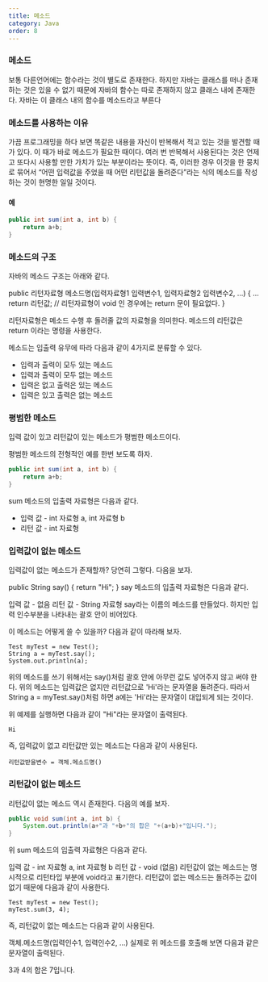 ```yaml
---
title: 메소드
category: Java
order: 8
---
```


### 메소드
보통 다른언어에는 함수라는 것이 별도로 존재한다. 하지만 자바는 클래스를 떠나 존재하는 것은 있을 수 없기 때문에 자바의 함수는 따로 존재하지 않고 클래스 내에 존재한다. 자바는 이 클래스 내의 함수를 메소드라고 부른다

### 메소드를 사용하는 이유
가끔 프로그래밍을 하다 보면 똑같은 내용을 자신이 반복해서 적고 있는 것을 발견할 때가 있다. 이 때가 바로 메소드가 필요한 때이다. 여러 번 반복해서 사용된다는 것은 언제고 또다시 사용할 만한 가치가 있는 부분이라는 뜻이다. 즉, 이러한 경우 이것을 한 뭉치로 묶어서 “어떤 입력값을 주었을 때 어떤 리턴값을 돌려준다”라는 식의 메소드를 작성하는 것이 현명한 일일 것이다.

#### 예
```java
public int sum(int a, int b) {
    return a+b;
}
```
### 메소드의 구조
자바의 메소드 구조는 아래와 같다.

public 리턴자료형 메소드명(입력자료형1 입력변수1, 입력자료형2 입력변수2, ...) {
    ...    
    return 리턴값;  // 리턴자료형이 void 인 경우에는 return 문이 필요없다.
}

리턴자료형은 메소드 수행 후 돌려줄 값의 자료형을 의미한다. 메소드의 리턴값은 return 이라는 명령을 사용한다.

메소드는 입출력 유무에 따라 다음과 같이 4가지로 분류할 수 있다.

* 입력과 출력이 모두 있는 메소드
* 입력과 출력이 모두 없는 메소드
* 입력은 없고 출력은 있는 메소드
* 입력은 있고 출력은 없는 메소드

### 평범한 메소드
입력 값이 있고 리턴값이 있는 메소드가 평범한 메소드이다.

평범한 메소드의 전형적인 예를 한번 보도록 하자.

```java
public int sum(int a, int b) {
    return a+b;
}
```
sum 메소드의 입출력 자료형은 다음과 같다.

* 입력 값 - int 자료형 a, int 자료형 b
* 리턴 값 - int 자료형

### 입력값이 없는 메소드
입력값이 없는 메소드가 존재할까? 당연히 그렇다. 다음을 보자.

public String say() {
    return "Hi";
}
say 메소드의 입출력 자료형은 다음과 같다.

입력 값 - 없음
리턴 값 - String 자료형
say라는 이름의 메소드를 만들었다. 하지만 입력 인수부분을 나타내는 괄호 안이 비어있다.

이 메소드는 어떻게 쓸 수 있을까? 다음과 같이 따라해 보자.
```
Test myTest = new Test();
String a = myTest.say();
System.out.println(a);
```
위의 메소드를 쓰기 위해서는 say()처럼 괄호 안에 아무런 값도 넣어주지 않고 써야 한다. 위의 메소드는 입력값은 없지만 리턴값으로 'Hi'라는 문자열을 돌려준다. 따라서 String a = myTest.say()처럼 하면 a에는 'Hi'라는 문자열이 대입되게 되는 것이다.

위 예제를 실행하면 다음과 같이 "Hi"라는 문자열이 출력된다.
```
Hi
```
즉, 입력값이 없고 리턴값만 있는 메소드는 다음과 같이 사용된다.
```
리턴값받을변수 = 객체.메소드명()
```

### 리턴값이 없는 메소드
리턴값이 없는 메소드 역시 존재한다. 다음의 예를 보자.
```java
public void sum(int a, int b) {
    System.out.println(a+"과 "+b+"의 합은 "+(a+b)+"입니다.");
}
```
위 sum 메소드의 입출력 자료형은 다음과 같다.

입력 값 - int 자료형 a, int 자료형 b
리턴 값 - void (없음)
리턴값이 없는 메소드는 명시적으로 리턴타입 부분에 void라고 표기한다. 리턴값이 없는 메소드는 돌려주는 값이 없기 때문에 다음과 같이 사용한다.
```
Test myTest = new Test();
myTest.sum(3, 4);
```
즉, 리턴값이 없는 메소드는 다음과 같이 사용된다.

객체.메소드명(입력인수1, 입력인수2, ...)
실제로 위 메소드를 호출해 보면 다음과 같은 문자열이 출력된다.

3과 4의 합은 7입니다.
